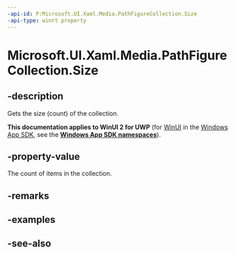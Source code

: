 ```yaml
---
-api-id: P:Microsoft.UI.Xaml.Media.PathFigureCollection.Size
-api-type: winrt property
---
```


<!-- Property syntax
public uint Size { get; }
-->

# Microsoft.UI.Xaml.Media.PathFigureCollection.Size

## -description
Gets the size (count) of the collection.

**This documentation applies to WinUI 2 for UWP** (for [WinUI](/windows/apps/winui/winui3/) in the [Windows App SDK](/windows/apps/windows-app-sdk/), see the **[Windows App SDK namespaces](/windows/windows-app-sdk/api/winrt/)**).

## -property-value
The count of items in the collection.

## -remarks

## -examples

## -see-also
